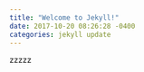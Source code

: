 ```yaml
---
title: "Welcome to Jekyll!"
date: 2017-10-20 08:26:28 -0400
categories: jekyll update
---
```

zzzzz
